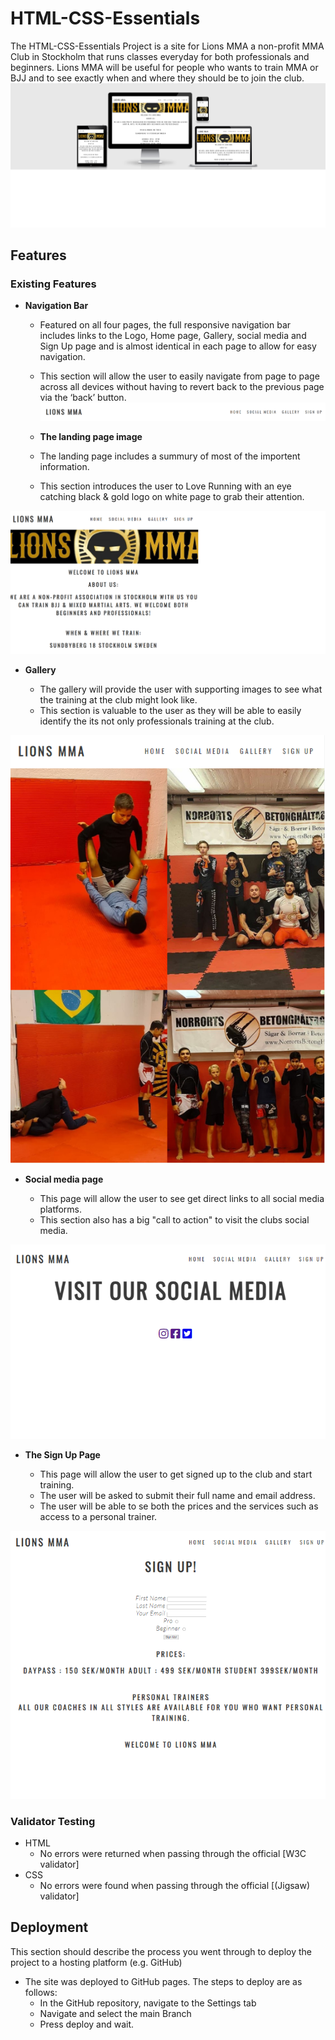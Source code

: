 # HTML-CSS-Essentials
The HTML-CSS-Essentials Project is a site for Lions MMA a non-profit MMA Club in Stockholm that runs classes everyday for both  professionals and beginners.
Lions MMA will be useful for people who wants to train MMA or BJJ and to see exactly when and where they should be to join the club.
![Responsice Mockup](https://github.com/EddibN/HTML-CSS-Essentials/blob/main/assets/images/readme/resposive-design.png) 
## Features 

### Existing Features

- __Navigation Bar__

  - Featured on all four pages, the full responsive navigation bar includes links to the Logo, Home page, Gallery, social media and Sign Up page and is almost identical in each page to allow for easy navigation.
  - This section will allow the user to easily navigate from page to page across all devices without having to revert back to the previous page via the ‘back’ button. 
  ![Nav Bar](https://github.com/EddibN/HTML-CSS-Essentials/blob/main/assets/images/readme/nav-bar.png)

  - __The landing page image__

  - The landing page includes a summury of most of the importent information. 
  - This section introduces the user to Love Running with an eye catching black & gold logo on white page to grab their attention.

![Landing Page](https://github.com/EddibN/HTML-CSS-Essentials/blob/main/assets/images/readme/landing-page.png)

- __Gallery__

  - The gallery will provide the user with supporting images to see what the training at the club might look like. 
  - This section is valuable to the user as they will be able to easily identify the its not only professionals training at the club.

![Gallery](https://github.com/EddibN/HTML-CSS-Essentials/blob/main/assets/images/readme/gallery.png)

- __Social media page__

  - This page will allow the user to see get direct links to all social media platforms. 
  - This section also has a big "call to action" to visit the clubs social media. 

![Meetup Times](https://github.com/EddibN/HTML-CSS-Essentials/blob/main/assets/images/readme/social-media-page.png)

- __The Sign Up Page__

  - This page will allow the user to get signed up to the club and start training. 
  - The user will be asked to submit their full name and email address.
  - The user will be able to se both the prices and the services such as access to a personal trainer.

![Sign Up](https://github.com/EddibN/HTML-CSS-Essentials/blob/main/assets/images/readme/sign-up-page.png)

### Validator Testing 

- HTML
  - No errors were returned when passing through the official [W3C validator]
- CSS
  - No errors were found when passing through the official [(Jigsaw) validator]

## Deployment

This section should describe the process you went through to deploy the project to a hosting platform (e.g. GitHub) 

- The site was deployed to GitHub pages. The steps to deploy are as follows: 
  - In the GitHub repository, navigate to the Settings tab 
  - Navigate and select the main Branch
  - Press deploy and wait.